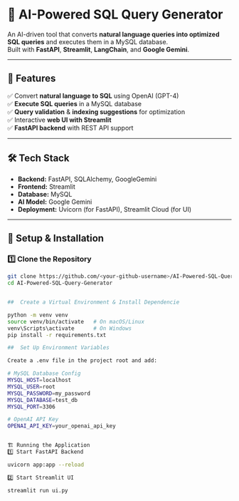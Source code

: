 # 🚀 AI-Powered SQL Query Generator

An AI-driven tool that converts **natural language queries into optimized SQL queries** and executes them in a MySQL database.  
Built with **FastAPI**, **Streamlit**, **LangChain**, and **Google Gemini**.

---

## 📌 Features
✅ Convert **natural language to SQL** using OpenAI (GPT-4)  
✅ **Execute SQL queries** in a MySQL database  
✅ **Query validation** & **indexing suggestions** for optimization  
✅ Interactive **web UI with Streamlit**  
✅ **FastAPI backend** with REST API support  

---

## 🛠️ Tech Stack
- **Backend:** FastAPI, SQLAlchemy, GoogleGemini
- **Frontend:** Streamlit
- **Database:** MySQL
- **AI Model:** Google Gemini
- **Deployment:** Uvicorn (for FastAPI), Streamlit Cloud (for UI)

---

## 🚀 Setup & Installation

### **1️⃣ Clone the Repository**
```bash
git clone https://github.com/<your-github-username>/AI-Powered-SQL-Query-Generator.git
cd AI-Powered-SQL-Query-Generator


##  Create a Virtual Environment & Install Dependencie

python -m venv venv
source venv/bin/activate   # On macOS/Linux
venv\Scripts\activate      # On Windows
pip install -r requirements.txt

##  Set Up Environment Variables

Create a .env file in the project root and add:

# MySQL Database Config
MYSQL_HOST=localhost
MYSQL_USER=root
MYSQL_PASSWORD=my_password
MYSQL_DATABASE=test_db
MYSQL_PORT=3306

# OpenAI API Key
OPENAI_API_KEY=your_openai_api_key


🏗️ Running the Application
1️⃣ Start FastAPI Backend

uvicorn app:app --reload

2️⃣ Start Streamlit UI

streamlit run ui.py
